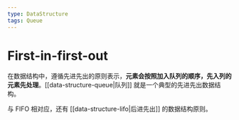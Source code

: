 ```yaml
---
type: DataStructure
tags: Queue
---
```


# First-in-first-out

在数据结构中，遵循先进先出的原则表示，**元素会按照加入队列的顺序，先入列的元素先处理**。[[data-structure-queue|队列]] 就是一个典型的先进先出数据结构。

与 FIFO 相对应，还有 [[data-structure-lifo|后进先出]] 的数据结构原则。

